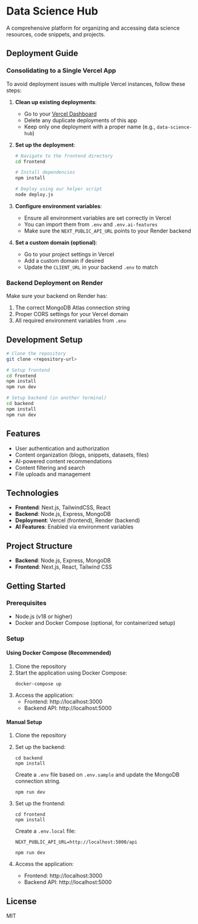 # Data Science Hub

A comprehensive platform for organizing and accessing data science resources, code snippets, and projects.

## Deployment Guide

### Consolidating to a Single Vercel App

To avoid deployment issues with multiple Vercel instances, follow these steps:

1. **Clean up existing deployments**:
   - Go to your [Vercel Dashboard](https://vercel.com/dashboard)
   - Delete any duplicate deployments of this app
   - Keep only one deployment with a proper name (e.g., `data-science-hub`)

2. **Set up the deployment**:
   ```bash
   # Navigate to the frontend directory
   cd frontend
   
   # Install dependencies
   npm install
   
   # Deploy using our helper script
   node deploy.js
   ```

3. **Configure environment variables**:
   - Ensure all environment variables are set correctly in Vercel
   - You can import them from `.env` and `.env.ai-features`
   - Make sure the `NEXT_PUBLIC_API_URL` points to your Render backend

4. **Set a custom domain (optional)**:
   - Go to your project settings in Vercel
   - Add a custom domain if desired
   - Update the `CLIENT_URL` in your backend `.env` to match

### Backend Deployment on Render

Make sure your backend on Render has:
1. The correct MongoDB Atlas connection string
2. Proper CORS settings for your Vercel domain
3. All required environment variables from `.env`

## Development Setup

```bash
# Clone the repository
git clone <repository-url>

# Setup frontend
cd frontend
npm install
npm run dev

# Setup backend (in another terminal)
cd backend
npm install
npm run dev
```

## Features

- User authentication and authorization
- Content organization (blogs, snippets, datasets, files)
- AI-powered content recommendations
- Content filtering and search
- File uploads and management

## Technologies

- **Frontend**: Next.js, TailwindCSS, React
- **Backend**: Node.js, Express, MongoDB
- **Deployment**: Vercel (frontend), Render (backend)
- **AI Features**: Enabled via environment variables

## Project Structure

- **Backend**: Node.js, Express, MongoDB
- **Frontend**: Next.js, React, Tailwind CSS

## Getting Started

### Prerequisites

- Node.js (v18 or higher)
- Docker and Docker Compose (optional, for containerized setup)

### Setup

#### Using Docker Compose (Recommended)

1. Clone the repository
2. Start the application using Docker Compose:
   ```
   docker-compose up
   ```
3. Access the application:
   - Frontend: http://localhost:3000
   - Backend API: http://localhost:5000

#### Manual Setup

1. Clone the repository

2. Set up the backend:
   ```
   cd backend
   npm install
   ```
   Create a `.env` file based on `.env.sample` and update the MongoDB connection string.
   ```
   npm run dev
   ```

3. Set up the frontend:
   ```
   cd frontend
   npm install
   ```
   Create a `.env.local` file:
   ```
   NEXT_PUBLIC_API_URL=http://localhost:5000/api
   ```
   ```
   npm run dev
   ```

4. Access the application:
   - Frontend: http://localhost:3000
   - Backend API: http://localhost:5000

## License

MIT 
